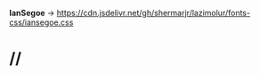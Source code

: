 **IanSegoe** -> https://cdn.jsdelivr.net/gh/shermarjr/lazimolur/fonts-css/iansegoe.css

# // <link rel="stylesheet" href="https://cdn.jsdelivr.net/gh/shermarjr/lazimolur/fonts-css/iansegoe.css">
